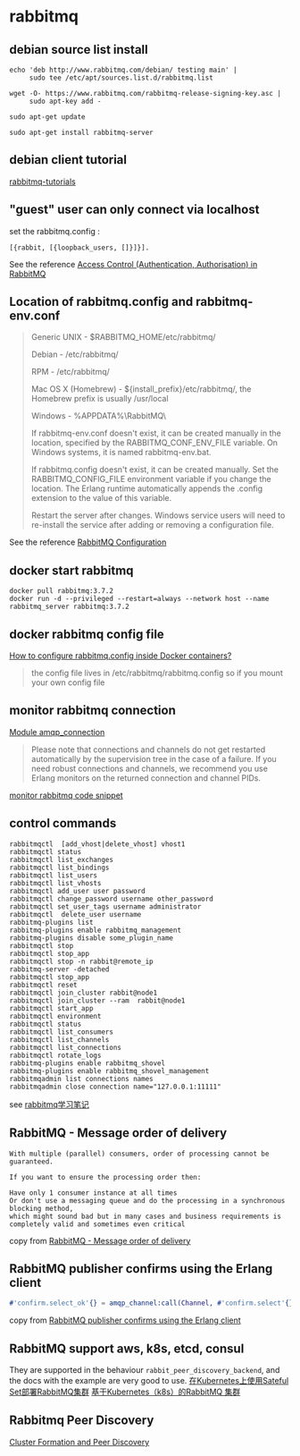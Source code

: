 # rabbitmq

## debian source list install

``` shell
echo 'deb http://www.rabbitmq.com/debian/ testing main' |
     sudo tee /etc/apt/sources.list.d/rabbitmq.list

wget -O- https://www.rabbitmq.com/rabbitmq-release-signing-key.asc |
     sudo apt-key add -

sudo apt-get update

sudo apt-get install rabbitmq-server
```

## debian client tutorial
[rabbitmq-tutorials](https://github.com/rabbitmq/rabbitmq-tutorials)

## "guest" user can only connect via localhost

set the rabbitmq.config :

``` shell
[{rabbit, [{loopback_users, []}]}].
```
See the reference [Access Control (Authentication, Authorisation) in RabbitMQ](https://www.rabbitmq.com/access-control.html)

## Location of rabbitmq.config and rabbitmq-env.conf

> Generic UNIX - $RABBITMQ_HOME/etc/rabbitmq/
>
> Debian - /etc/rabbitmq/
>
> RPM - /etc/rabbitmq/
>
>  Mac OS X (Homebrew) - ${install_prefix}/etc/rabbitmq/, the Homebrew prefix is usually /usr/local
>
> Windows - %APPDATA%\RabbitMQ\
>
> If rabbitmq-env.conf doesn't exist, it can be created manually in the location, specified by the RABBITMQ_CONF_ENV_FILE variable. On Windows systems, it is named rabbitmq-env.bat.
>
> If rabbitmq.config doesn't exist, it can be created manually. Set the RABBITMQ_CONFIG_FILE environment variable if you change the location. The Erlang runtime automatically appends the .config extension to the value of this variable.
>
> Restart the server after changes. Windows service users will need to re-install the service after adding or removing a configuration file.

See the reference [RabbitMQ Configuration](https://www.rabbitmq.com/configure.html)

## docker start rabbitmq

``` shell
docker pull rabbitmq:3.7.2
docker run -d --privileged --restart=always --network host --name rabbitmq_server rabbitmq:3.7.2
```

## docker rabbitmq config file
[How to configure rabbitmq.config inside Docker containers?](https://stackoverflow.com/questions/42003640/how-to-configure-rabbitmq-config-inside-docker-containers)

> the config file lives in /etc/rabbitmq/rabbitmq.config so if you mount your own config file

## monitor rabbitmq connection
[Module amqp_connection](https://www.rabbitmq.com/releases/rabbitmq-erlang-client/v3.6.14/doc/)
> Please note that connections and channels do not get restarted automatically by the supervision tree in the case of a failure.
> If you need robust connections and channels, we recommend you use Erlang monitors on the returned connection and channel PIDs.

[monitor rabbitmq code snippet](https://gist.github.com/burinov/4287139)

## control commands

``` shell
rabbitmqctl  [add_vhost|delete_vhost] vhost1
rabbitmqctl status
rabbitmqctl list_exchanges
rabbitmqctl list_bindings
rabbitmqctl list_users
rabbitmqctl list_vhosts
rabbitmqctl add_user user password
rabbitmqctl change_password username other_password
rabbitmqctl set_user_tags username administrator
rabbitmqctl  delete_user username
rabbitmq-plugins list
rabbitmq-plugins enable rabbitmq_management
rabbitmq-plugins disable some_plugin_name
rabbitmqctl stop
rabbitmqctl stop_app
rabbitmqctl stop -n rabbit@remote_ip
rabbitmq-server -detached
rabbitmqctl stop_app
rabbitmqctl reset
rabbitmqctl join_cluster rabbit@node1
rabbitmqctl join_cluster --ram  rabbit@node1
rabbitmqctl start_app
rabbitmqctl environment
rabbitmqctl status
rabbitmqctl list_consumers
rabbitmqctl list_channels
rabbitmqctl list_connections
rabbitmqctl rotate_logs
rabbitmq-plugins enable rabbitmq_shovel
rabbitmq-plugins enable rabbitmq_shovel_management
rabbitmqadmin list connections names
rabbitmqadmin close connection name="127.0.0.1:11111"
```
see [rabbitmq学习笔记](http://blog.51cto.com/lee90/2058126)

## RabbitMQ - Message order of delivery

``` shell
With multiple (parallel) consumers, order of processing cannot be guaranteed.

If you want to ensure the processing order then:

Have only 1 consumer instance at all times
Or don't use a messaging queue and do the processing in a synchronous blocking method,
which might sound bad but in many cases and business requirements is completely valid and sometimes even critical
```
copy from [RabbitMQ - Message order of delivery](https://stackoverflow.com/questions/21363302/rabbitmq-message-order-of-delivery)

## RabbitMQ publisher confirms using the Erlang client

``` erlang
#'confirm.select_ok'{} = amqp_channel:call(Channel, #'confirm.select'{}), etc().....
```
copy from [RabbitMQ publisher confirms using the Erlang client](https://groups.google.com/forum/#!topic/rabbitmq-discuss/-RkJ0Z4C114)

## RabbitMQ support aws, k8s, etcd, consul
They are supported in the behaviour `rabbit_peer_discovery_backend`, and the docs with the example are very good to use.
[在Kubernetes上使用Sateful Set部署RabbitMQ集群](https://www.kubernetes.org.cn/2629.html)
[基于Kubernetes（k8s）的RabbitMQ 集群](https://www.kubernetes.org.cn/1304.html)

## Rabbitmq Peer Discovery
[Cluster Formation and Peer Discovery](http://www.rabbitmq.com/cluster-formation.html)